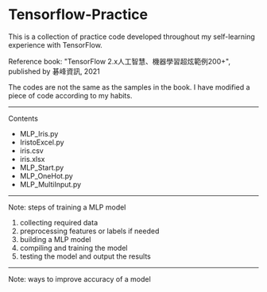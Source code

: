 # Tensorflow-Practice
This is a collection of practice code developed throughout my self-learning experience with TensorFlow.

Reference book: "TensorFlow 2.x人工智慧、機器學習超炫範例200+", published by 碁峰資訊, 2021

The codes are not the same as the samples in the book. I have modified a piece of code according to my habits.

---
Contents
- MLP_Iris.py
- IristoExcel.py
- iris.csv
- iris.xlsx
- MLP_Start.py
- MLP_OneHot.py
- MLP_MultiInput.py

---
Note: steps of training a MLP model
1. collecting required data
2. preprocessing features or labels if needed
3. building a MLP model
4. compiling and training the model
5. testing the model and output the results

---
Note: ways to improve accuracy of a model
